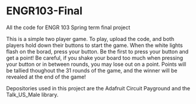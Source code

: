 # ENGR103-Final
All the code for ENGR 103 Spring term final project

This is a simple two player game. To play, upload the code, and both players hold down their buttons to start the game. When the white lights flash on the borad, press your button. Be the first to press your button and get a point! Be careful, if you shake your board too much when pressing your button or in between rounds, you may lose out on a point. Points will be tallied thoughout the 31 rounds of the game, and the winner will be revealed at the end of the game!

Depositories used in this project are the Adafruit Circuit Payground and the Talk_US_Male library.
